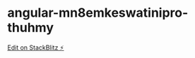 # angular-mn8emkeswatinipro-thuhmy

[Edit on StackBlitz ⚡️](https://stackblitz.com/edit/angular-mn8emkeswatinipro-thuhmy)